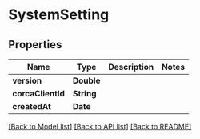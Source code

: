 # SystemSetting

## Properties
Name | Type | Description | Notes
------------ | ------------- | ------------- | -------------
**version** | **Double** |  | 
**corcaClientId** | **String** |  | 
**createdAt** | **Date** |  | 

[[Back to Model list]](../README.md#documentation-for-models) [[Back to API list]](../README.md#documentation-for-api-endpoints) [[Back to README]](../README.md)


